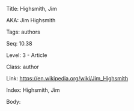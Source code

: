 Title: Highsmith, Jim 

AKA: Jim Highsmith 

Tags: authors 

Seq: 10.38 

Level: 3 - Article

Class: author 

Link: https://en.wikipedia.org/wiki/Jim_Highsmith  

Index: Highsmith, Jim 

Body:  

